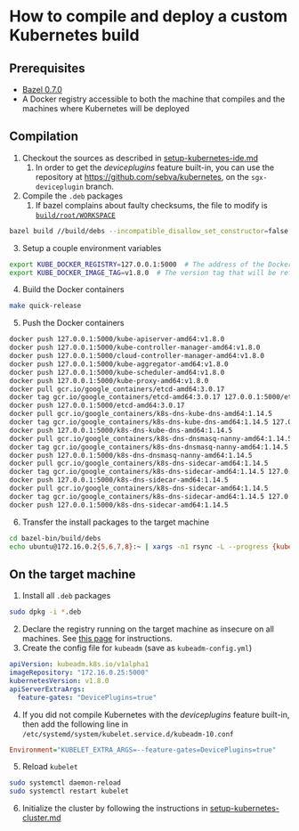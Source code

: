 # How to compile and deploy a custom Kubernetes build

## Prerequisites

* [Bazel 0.7.0](https://github.com/bazelbuild/bazel/releases/tag/0.7.0)
* A Docker registry accessible to both the machine that compiles and the machines where Kubernetes will be deployed

## Compilation

1. Checkout the sources as described in [setup-kubernetes-ide.md](docs/setup-kubernetes-ide.md)
    1. In order to get the _deviceplugins_ feature built-in, you can use the repository at https://github.com/sebva/kubernetes, on the `sgx-deviceplugin` branch.
2. Compile the `.deb` packages
    1. If bazel complains about faulty checksums, the file to modify is [`build/root/WORKSPACE`](https://github.com/sebva/kubernetes/blob/sgx-deviceplugin/build/root/WORKSPACE)
```bash
bazel build //build/debs --incompatible_disallow_set_constructor=false
```
3. Setup a couple environment variables
```bash
export KUBE_DOCKER_REGISTRY=127.0.0.1:5000  # The address of the Docker registry
export KUBE_DOCKER_IMAGE_TAG=v1.8.0  # The version tag that will be referenced by kubeadm
```
4. Build the Docker containers
```bash
make quick-release
```
5. Push the Docker containers
```bash
docker push 127.0.0.1:5000/kube-apiserver-amd64:v1.8.0
docker push 127.0.0.1:5000/kube-controller-manager-amd64:v1.8.0
docker push 127.0.0.1:5000/cloud-controller-manager-amd64:v1.8.0
docker push 127.0.0.1:5000/kube-aggregator-amd64:v1.8.0
docker push 127.0.0.1:5000/kube-scheduler-amd64:v1.8.0
docker push 127.0.0.1:5000/kube-proxy-amd64:v1.8.0
docker pull gcr.io/google_containers/etcd-amd64:3.0.17
docker tag gcr.io/google_containers/etcd-amd64:3.0.17 127.0.0.1:5000/etcd-amd64:3.0.17
docker push 127.0.0.1:5000/etcd-amd64:3.0.17
docker pull gcr.io/google_containers/k8s-dns-kube-dns-amd64:1.14.5
docker tag gcr.io/google_containers/k8s-dns-kube-dns-amd64:1.14.5 127.0.0.1:5000/k8s-dns-kube-dns-amd64:1.14.5
docker push 127.0.0.1:5000/k8s-dns-kube-dns-amd64:1.14.5
docker pull gcr.io/google_containers/k8s-dns-dnsmasq-nanny-amd64:1.14.5
docker tag gcr.io/google_containers/k8s-dns-dnsmasq-nanny-amd64:1.14.5 127.0.0.1:5000/k8s-dns-dnsmasq-nanny-amd64:1.14.5
docker push 127.0.0.1:5000/k8s-dns-dnsmasq-nanny-amd64:1.14.5
docker pull gcr.io/google_containers/k8s-dns-sidecar-amd64:1.14.5
docker tag gcr.io/google_containers/k8s-dns-sidecar-amd64:1.14.5 127.0.0.1:5000/k8s-dns-sidecar-amd64:1.14.5
docker push 127.0.0.1:5000/k8s-dns-sidecar-amd64:1.14.5
docker pull gcr.io/google_containers/k8s-dns-sidecar-amd64:1.14.5
docker tag gcr.io/google_containers/k8s-dns-sidecar-amd64:1.14.5 127.0.0.1:5000/k8s-dns-sidecar-amd64:1.14.5
docker push 127.0.0.1:5000/k8s-dns-sidecar-amd64:1.14.5
```
6. Transfer the install packages to the target machine
```bash
cd bazel-bin/build/debs
echo ubuntu@172.16.0.2{5,6,7,8}:~ | xargs -n1 rsync -L --progress {kubeadm,kubectl,kubernetes-cni,kubelet}.deb
```

## On the target machine

1. Install all `.deb` packages
```bash
sudo dpkg -i *.deb
```
2. Declare the registry running on the target machine as insecure on all machines. See [this page](https://docs.docker.com/registry/insecure/) for instructions.
3. Create the config file for `kubeadm` (save as `kubeadm-config.yml`)
```yaml
apiVersion: kubeadm.k8s.io/v1alpha1
imageRepository: "172.16.0.25:5000"
kubernetesVersion: v1.8.0
apiServerExtraArgs:
  feature-gates: "DevicePlugins=true"
```
4. If you did not compile Kubernetes with the _deviceplugins_ feature built-in, then add the following line in 
`/etc/systemd/system/kubelet.service.d/kubeadm-10.conf`
```ini
Environment="KUBELET_EXTRA_ARGS=--feature-gates=DevicePlugins=true"
```
5. Reload `kubelet`
```bash
sudo systemctl daemon-reload
sudo systemctl restart kubelet
```
6. Initialize the cluster by following the instructions in [setup-kubernetes-cluster.md](setup-kubernetes-cluster.md)

